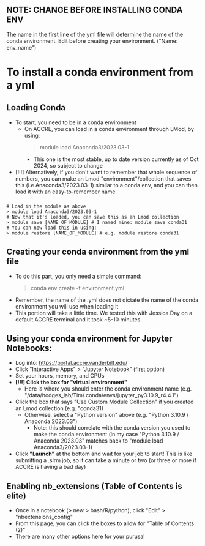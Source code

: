 ## NOTE: CHANGE BEFORE INSTALLING CONDA ENV
The name in the first line of the yml file will determine the name of the conda environment. Edit before creating your environment. ("Name: env_name")

# To install a conda environment from a yml
## Loading Conda 
- To start, you need to be in a conda environment
  - On ACCRE, you can load in a conda environment through LMod, by using:
      > module load Anaconda3/2023.03-1
      - This one is the most stable, up to date version currently as of Oct 2024, so subject to change
- [!!!] Alternatively, if you don't want to remember that whole sequence of numbers, you can make an Lmod "environment"/collection that saves this (i.e Anaconda3/2023.03-1) similar to a conda env, and you can then load it with an easy-to-remember name
###
    # Load in the module as above
    > module load Anaconda3/2023.03-1
    # Now that it's loaded, you can save this as an Lmod collection
    > module save [NAME_OF_MODULE] # I named mine: module save conda31
    # You can now load this in using:
    > module restore [NAME_OF_MODULE] # e.g. module restore conda31

## Creating your conda environment from the yml file 
- To do this part, you only need a simple command:
    > conda env create -f environment.yml
- Remember, the name of the .yml does not dictate the name of the conda environment you will use when loading it
- This portion will take a little time. We tested this with Jessica Day on a default ACCRE terminal and it took ~5-10 minutes.

## Using your conda environment for Jupyter Notebooks:
- Log into: https://portal.accre.vanderbilt.edu/
- Click "Interactive Apps" > "Jupyter Notebook" (first option)
- Set your hours, memory, and CPUs
- **[!!!] Click the box for "virtual environment"**
  - Here is where you should enter the conda environment name (e.g. "/data/hodges_lab/Tim/.conda/envs/jupyter_py3.10.9_r4.4.1")
- Click the box that says "Use Custom Module Collection" if you created an Lmod collection (e.g. "conda31)
  - Otherwise, select a "Python version" above (e.g. "Python 3.10.9 / Anaconda 2023.03")
    - Note: this should correlate with the conda version you used to make the conda environment (in my case "Python 3.10.9 / Anaconda 2023.03" matches back to "module load Anaconda3/2023.03-1)
- Click **"Launch"** at the bottom and wait for your job to start! This is like submitting a .slrm job, so it can take a minute or two (or three or more if ACCRE is having a bad day)

## Enabling nb_extensions (Table of Contents is elite)
- Once in a notebook (> new > bash/R/python), click "Edit" > "nbextensions_config"
- From this page, you can click the boxes to allow for "Table of Contents (2)"
- There are many other options here for your purusal 
